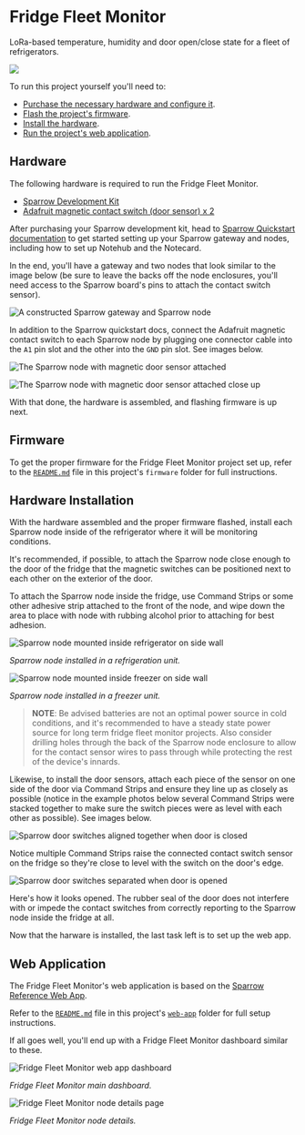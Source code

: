 # Fridge Fleet Monitor

LoRa-based temperature, humidity and door open/close state for a fleet of refrigerators.

![](../app-banners/nf2.png)

To run this project yourself you'll need to:

* [Purchase the necessary hardware and configure it](#hardware).
* [Flash the project's firmware](#firmware).
* [Install the hardware](#hardware-installation).
* [Run the project's web application](#web-application).

## Hardware 

The following hardware is required to run the Fridge Fleet Monitor.

* [Sparrow Development Kit](https://shop.blues.io/products/sparrow-dev-kit)
* [Adafruit magnetic contact switch (door sensor) x 2](https://www.adafruit.com/product/375)

After purchasing your Sparrow development kit, head to [Sparrow Quickstart documentation](https://dev.blues.io/quickstart/sparrow-quickstart/) to get started setting up your Sparrow gateway and nodes, including how to set up Notehub and the Notecard. 

In the end, you'll have a gateway and two nodes that look similar to the image below (be sure to leave the backs off the node enclosures, you'll need access to the Sparrow board's pins to attach the contact switch sensor).

![A constructed Sparrow gateway and Sparrow node](images/readme-sparrow-gateway-node-hardware.jpg)

In addition to the Sparrow quickstart docs, connect the Adafruit magnetic contact switch to each Sparrow node by plugging one connector cable into the `A1` pin slot and the other into the `GND` pin slot. See images below.

![The Sparrow node with magnetic door sensor attached](images/readme-sparrow-with-sensor.jpg)

![The Sparrow node with magnetic door sensor attached close up](images/readme-sparrow-sensor-closeup.jpg)

With that done, the hardware is assembled, and flashing firmware is up next.

## Firmware

To get the proper firmware for the Fridge Fleet Monitor project set up, refer to the [`README.md`](firmware/README.md) file in this project's `firmware` folder for full instructions.

## Hardware Installation

With the hardware assembled and the proper firmware flashed, install each Sparrow node inside of the refrigerator where it will be monitoring conditions.

It's recommended, if possible, to attach the Sparrow node close enough to the door of the fridge that the magnetic switches can be positioned next to each other on the exterior of the door. 

To attach the Sparrow node inside the fridge, use Command Strips or some other adhesive strip attached to the front of the node, and wipe down the area to place with node with rubbing alcohol prior to attaching for best adhesion.

![Sparrow node mounted inside refrigerator on side wall](images/readme-sparrow-mounted-fridge.jpg)

_Sparrow node installed in a refrigeration unit._

![Sparrow node mounted inside freezer on side wall](images/readme-sparrow-mounted-freezer.jpg)

_Sparrow node installed in a freezer unit._

> **NOTE**: Be advised batteries are not an optimal power source in cold conditions, and it's recommended to have a steady state power source for long term fridge fleet monitor projects. Also consider drilling holes through the back of the Sparrow node enclosure to allow for the contact sensor wires to pass through while protecting the rest of the device's innards.

Likewise, to install the door sensors, attach each piece of the sensor on one side of the door via Command Strips and ensure they line up as closely as possible (notice in the example photos below several Command Strips were stacked together to make sure the switch pieces were as level with each other as possible). See images below.

![Sparrow door switches aligned together when door is closed](images/readme-door-switches-closed.jpg)

Notice multiple Command Strips raise the connected contact switch sensor on the fridge so they're close to level with the switch on the door's edge.

![Sparrow door switches separated when door is opened](images/readme-door-switches-open.jpg)

Here's how it looks opened. The rubber seal of the door does not interfere with or impede the contact switches from correctly reporting to the Sparrow node inside the fridge at all.

Now that the harware is installed, the last task left is to set up the web app.
## Web Application

The Fridge Fleet Monitor's web application is based on the [Sparrow Reference Web App](https://github.com/blues/sparrow-reference-web-app). 

Refer to the [`README.md`](web-app/README.md) file in this project's [`web-app`](web-app/) folder for full setup instructions.

If all goes well, you'll end up with a Fridge Fleet Monitor dashboard similar to these.

![Fridge Fleet Monitor web app dashboard](images/readme-refrigerator-fleet-monitor-dashboard.png)

_Fridge Fleet Monitor main dashboard._

![Fridge Fleet Monitor node details page](images/readme-fridge-fleet-monitor-node-details.png)

_Fridge Fleet Monitor node details._



